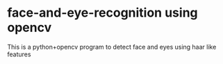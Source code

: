 # face-and-eye-recognition using opencv

This is a python+opencv program to detect face and eyes using haar like features
